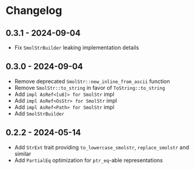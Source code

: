 # Changelog

## 0.3.1 - 2024-09-04

- Fix `SmolStrBuilder` leaking implementation details

## 0.3.0 - 2024-09-04

- Remove deprecated `SmolStr::new_inline_from_ascii` function
- Remove `SmolStr::to_string` in favor of `ToString::to_string`
- Add `impl AsRef<[u8]> for SmolStr` impl
- Add `impl AsRef<OsStr> for SmolStr` impl
- Add `impl AsRef<Path> for SmolStr` impl
- Add `SmolStrBuilder`

## 0.2.2 - 2024-05-14

- Add `StrExt` trait providing `to_lowercase_smolstr`, `replace_smolstr` and similar
- Add `PartialEq` optimization for `ptr_eq`-able representations
